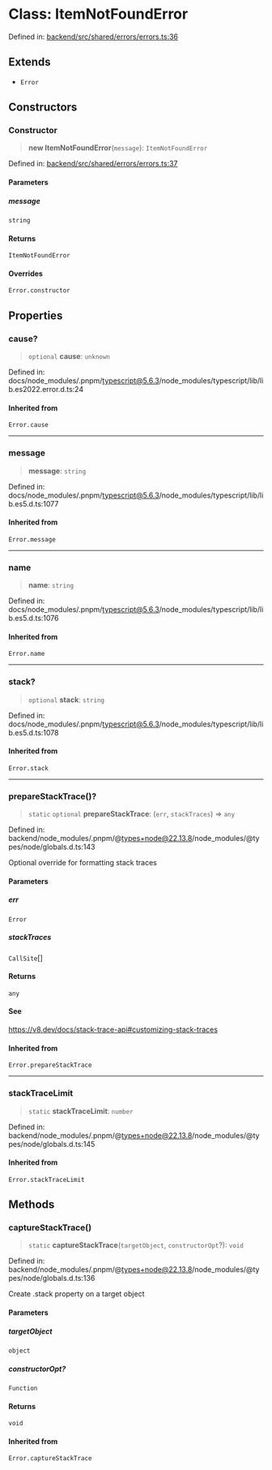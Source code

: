 # Class: ItemNotFoundError

Defined in: [backend/src/shared/errors/errors.ts:36](https://github.com/continuousactivelearning/cal/blob/5ae0447098795fdcf3a415f0360ebe51565b6949/backend/src/shared/errors/errors.ts#L36)

## Extends

- `Error`

## Constructors

### Constructor

> **new ItemNotFoundError**(`message`): `ItemNotFoundError`

Defined in: [backend/src/shared/errors/errors.ts:37](https://github.com/continuousactivelearning/cal/blob/5ae0447098795fdcf3a415f0360ebe51565b6949/backend/src/shared/errors/errors.ts#L37)

#### Parameters

##### message

`string`

#### Returns

`ItemNotFoundError`

#### Overrides

`Error.constructor`

## Properties

### cause?

> `optional` **cause**: `unknown`

Defined in: docs/node\_modules/.pnpm/typescript@5.6.3/node\_modules/typescript/lib/lib.es2022.error.d.ts:24

#### Inherited from

`Error.cause`

***

### message

> **message**: `string`

Defined in: docs/node\_modules/.pnpm/typescript@5.6.3/node\_modules/typescript/lib/lib.es5.d.ts:1077

#### Inherited from

`Error.message`

***

### name

> **name**: `string`

Defined in: docs/node\_modules/.pnpm/typescript@5.6.3/node\_modules/typescript/lib/lib.es5.d.ts:1076

#### Inherited from

`Error.name`

***

### stack?

> `optional` **stack**: `string`

Defined in: docs/node\_modules/.pnpm/typescript@5.6.3/node\_modules/typescript/lib/lib.es5.d.ts:1078

#### Inherited from

`Error.stack`

***

### prepareStackTrace()?

> `static` `optional` **prepareStackTrace**: (`err`, `stackTraces`) => `any`

Defined in: backend/node\_modules/.pnpm/@types+node@22.13.8/node\_modules/@types/node/globals.d.ts:143

Optional override for formatting stack traces

#### Parameters

##### err

`Error`

##### stackTraces

`CallSite`[]

#### Returns

`any`

#### See

https://v8.dev/docs/stack-trace-api#customizing-stack-traces

#### Inherited from

`Error.prepareStackTrace`

***

### stackTraceLimit

> `static` **stackTraceLimit**: `number`

Defined in: backend/node\_modules/.pnpm/@types+node@22.13.8/node\_modules/@types/node/globals.d.ts:145

#### Inherited from

`Error.stackTraceLimit`

## Methods

### captureStackTrace()

> `static` **captureStackTrace**(`targetObject`, `constructorOpt`?): `void`

Defined in: backend/node\_modules/.pnpm/@types+node@22.13.8/node\_modules/@types/node/globals.d.ts:136

Create .stack property on a target object

#### Parameters

##### targetObject

`object`

##### constructorOpt?

`Function`

#### Returns

`void`

#### Inherited from

`Error.captureStackTrace`
